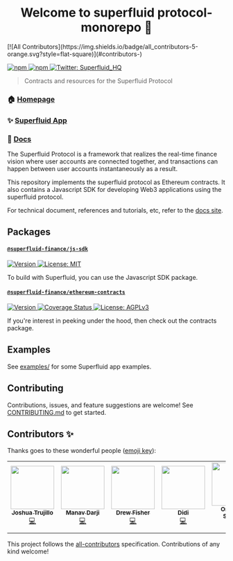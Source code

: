 <h1 align="center">Welcome to superfluid protocol-monorepo 👋</h1>
<!-- ALL-CONTRIBUTORS-BADGE:START - Do not remove or modify this section -->
[![All Contributors](https://img.shields.io/badge/all_contributors-5-orange.svg?style=flat-square)](#contributors-)
<!-- ALL-CONTRIBUTORS-BADGE:END -->
<p>
  <a href="#superfluid-financeethereum-contracts" target="_blank">
    <img alt="npm" src="https://img.shields.io/npm/v/@superfluid-finance/ethereum-contracts?label=ethereum-contracts">
  </a>
  <a href="#superfluid-financejs-sdk" target="_blank">
    <img alt="npm" src="https://img.shields.io/npm/v/@superfluid-finance/js-sdk?label=js-sdk">
  </a>
  <a href="https://twitter.com/Superfluid_HQ/status/" target="_blank">
    <img alt="Twitter: Superfluid_HQ" src="https://img.shields.io/twitter/follow/Superfluid_HQ.svg?style=social" />
  </a>
</p>

> Contracts and resources for the Superfluid Protocol

### 🏠 [Homepage](https://superfluid.finance)

### ✨ [Superfluid App](https://app.superfluid.finance/)

### 📖 [Docs](https://docs.superfluid.finance)

The Superfluid Protocol is a framework that realizes the real-time finance vision
where user accounts are connected together, and transactions can happen between
user accounts instantaneously as a result.

This repository implements the superfluid protocol as Ethereum contracts. It also
contains a Javascript SDK for developing Web3 applications using the superfluid
protocol.

For technical document, references and tutorials, etc, refer to the
[docs site](http://docs.superfluid.finance/).

## Packages

#### [`@superfluid-finance/js-sdk`](https://github.com/superfluid-finance/protocol-monorepo/tree/dev/packages/js-sdk)

<p>
  <a href="https://www.npmjs.com/package/@superfluid-finance/js-sdk" target="_blank">
    <img alt="Version" src="https://img.shields.io/npm/v/@superfluid-finance/js-sdk.svg">
  </a>
  <a href="#" target="_blank">
    <img alt="License: MIT" src="https://img.shields.io/badge/License-MIT-yellow.svg" />
  </a>
</p>

To build with Superfluid, you can use the Javascript SDK package.

#### [`@superfluid-finance/ethereum-contracts`](https://github.com/superfluid-finance/protocol-monorepo/tree/dev/packages/ethereum-contracts)
<p>
  <a href="https://www.npmjs.com/package/@superfluid-finance/ethereum-contracts" target="_blank">
    <img alt="Version" src="https://img.shields.io/npm/v/@superfluid-finance/ethereum-contracts.svg">
  </a>
  <a href='https://coveralls.io/github/superfluid-finance/protocol-monorepo?branch=dev'>
    <img src='https://coveralls.io/repos/github/superfluid-finance/protocol-monorepo/badge.svg?branch=dev' alt='Coverage Status' />
  </a>
  <a href="#" target="_blank">
    <img alt="License: AGPLv3" src="https://img.shields.io/badge/License-AGPL%20v3-blue.svg" />
  </a>
</p>

If you're interest in peeking under the hood, then check out the contracts package.

## Examples

See [examples/](examples/) for some Superfluid app examples.

## Contributing

Contributions, issues, and feature suggestions are welcome! See [CONTRIBUTING.md](CONTRIBUTING.md) to get started.

## Contributors ✨

Thanks goes to these wonderful people ([emoji key](https://allcontributors.org/docs/en/emoji-key)):

<!-- ALL-CONTRIBUTORS-LIST:START - Do not remove or modify this section -->
<!-- prettier-ignore-start -->
<!-- markdownlint-disable -->
<table>
  <tr>
    <td align="center"><a href="https://www.joshua-trujillo.com/"><img src="https://avatars.githubusercontent.com/u/41972979?v=4?s=100" width="100px;" alt=""/><br /><sub><b>Joshua Trujillo</b></sub></a><br /><a href="https://github.com/superfluid-finance/protocol-monorepo/commits?author=JoshuaTrujillo15" title="Code">💻</a></td>
    <td align="center"><a href="https://manavdarji.notelet.so/"><img src="https://avatars.githubusercontent.com/u/36959497?v=4?s=100" width="100px;" alt=""/><br /><sub><b>Manav Darji</b></sub></a><br /><a href="https://github.com/superfluid-finance/protocol-monorepo/commits?author=manav2401" title="Code">💻</a></td>
    <td align="center"><a href="https://github.com/Drewsapple"><img src="https://avatars.githubusercontent.com/u/4532572?v=4?s=100" width="100px;" alt=""/><br /><sub><b>Drew Fisher</b></sub></a><br /><a href="https://github.com/superfluid-finance/protocol-monorepo/commits?author=Drewsapple" title="Code">💻</a></td>
    <td align="center"><a href="https://github.com/d10r"><img src="https://avatars.githubusercontent.com/u/5479136?v=4?s=100" width="100px;" alt=""/><br /><sub><b>Didi</b></sub></a><br /><a href="https://github.com/superfluid-finance/protocol-monorepo/commits?author=d10r" title="Code">💻</a></td>
    <td align="center"><a href="http://medium.com/@samparsky"><img src="https://avatars.githubusercontent.com/u/8148384?v=4?s=100" width="100px;" alt=""/><br /><sub><b>Omidiora Samuel</b></sub></a><br /><a href="https://github.com/superfluid-finance/protocol-monorepo/commits?author=samparsky" title="Code">💻</a></td>
  </tr>
</table>

<!-- markdownlint-restore -->
<!-- prettier-ignore-end -->

<!-- ALL-CONTRIBUTORS-LIST:END -->

This project follows the [all-contributors](https://github.com/all-contributors/all-contributors) specification. Contributions of any kind welcome!